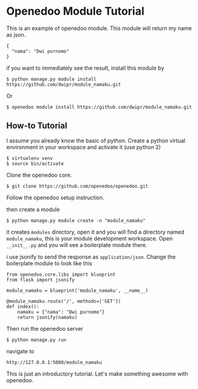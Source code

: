 # Openedoo Module Tutorial

This is an example of openedoo module. This module will return my name as json.
```
{
  "nama": "Dwi purnomo"
}
```
if you want to immediately see the result, install this module by
```
$ python manage.py module install https://github.com/dwipr/module_namaku.git
```
Or
```
$ openedoo module install https://github.com/dwipr/module_namaku.git
```

## How-to Tutorial
I assume you already know the basic of python. Create a python virtual environment in your workspace and activate it (use python 2)
```
$ virtualenv venv
$ source bin/activate
```
Clone the openedoo core.
```
$ git clone https://github.com/openedoo/openedoo.git
```
Follow the openedoo setup instruction.

then create a module
```
$ python manage.py module create -n "module_namaku"
```
it creates `modules` directory, open it and you will find a directory named `module_namaku`, this is your module development workspace. Open `__init__.py` and you will see a boilerplate module there.

i use jsonify to send the response as `application/json`. Change the boilerplate module to look like this
```
from openedoo.core.libs import blueprint
from flask import jsonify

module_namaku = blueprint('module_namaku', __name__)

@module_namaku.route('/', methods=['GET'])
def index():
    namaku = {"nama": "Dwi purnomo"}
    return jsonify(namaku)
```

Then run the openedoo server
```
$ python manage.py run
```

navigate to
```
http://127.0.0.1:5000/module_namaku
```
This is just an introductory tutorial. Let's make something awesome with openedoo.
